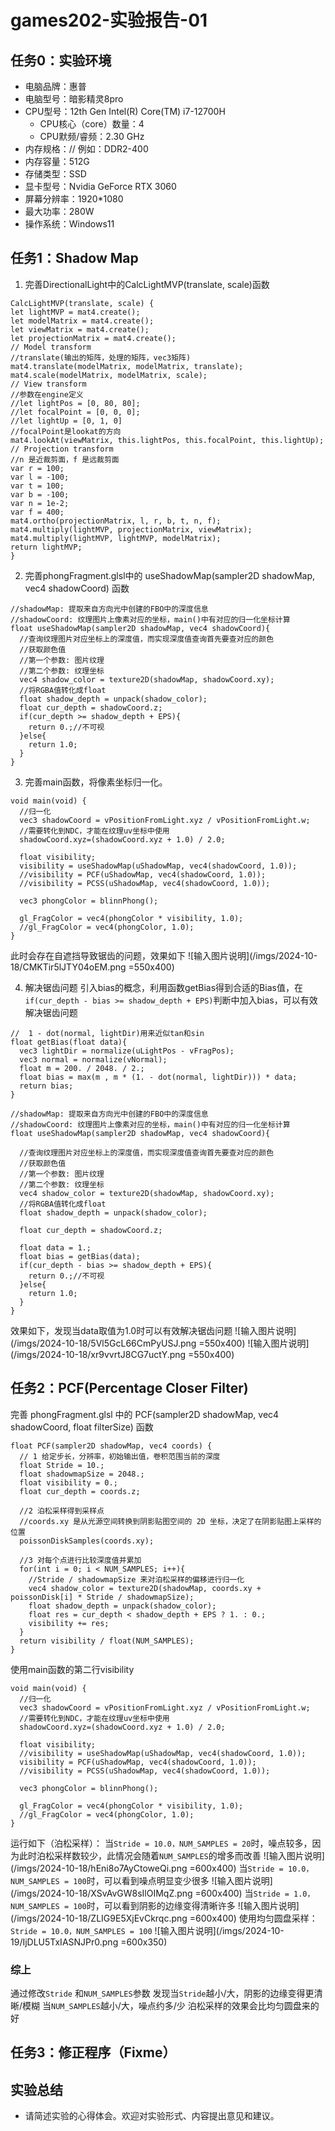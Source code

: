 # games202-实验报告-01

## 任务0：实验环境
-   电脑品牌：惠普
-   电脑型号：暗影精灵8pro
-   CPU型号：12th Gen Intel(R) Core(TM) i7-12700H
    -   CPU核心（core）数量：4
    -   CPU默频/睿频：2.30 GHz
-   内存规格：// 例如：DDR2-400
-   内存容量：512G
-   存储类型：SSD
-   显卡型号：Nvidia GeForce RTX 3060
-   屏幕分辨率：1920*1080
-   最大功率：280W
-   操作系统：Windows11

## 任务1：Shadow Map

 1. 完善DirectionalLight中的CalcLightMVP(translate, scale)函数
```
CalcLightMVP(translate, scale) {
let lightMVP = mat4.create();
let modelMatrix = mat4.create();
let viewMatrix = mat4.create();
let projectionMatrix = mat4.create();
// Model transform
//translate(输出的矩阵，处理的矩阵，vec3矩阵)
mat4.translate(modelMatrix, modelMatrix, translate);
mat4.scale(modelMatrix, modelMatrix, scale);
// View transform
//参数在engine定义
//let lightPos = [0, 80, 80];
//let focalPoint = [0, 0, 0];
//let lightUp = [0, 1, 0]
//focalPoint是lookat的方向
mat4.lookAt(viewMatrix, this.lightPos, this.focalPoint, this.lightUp);
// Projection transform
//n 是近裁剪面，f 是远裁剪面
var r = 100;
var l = -100;
var t = 100;
var b = -100;
var n = 1e-2;
var f = 400;
mat4.ortho(projectionMatrix, l, r, b, t, n, f);
mat4.multiply(lightMVP, projectionMatrix, viewMatrix);
mat4.multiply(lightMVP, lightMVP, modelMatrix);
return lightMVP;
}
```
2. 完善phongFragment.glsl中的 useShadowMap(sampler2D shadowMap, vec4 shadowCoord) 函数
```
//shadowMap: 提取来自方向光中创建的FBO中的深度信息
//shadowCoord: 纹理图片上像素对应的坐标，main()中有对应的归一化坐标计算
float useShadowMap(sampler2D shadowMap, vec4 shadowCoord){
  //查询纹理图片对应坐标上的深度值，而实现深度值查询首先要查对应的颜色
  //获取颜色值
  //第一个参数: 图片纹理
  //第二个参数: 纹理坐标
  vec4 shadow_color = texture2D(shadowMap, shadowCoord.xy);
  //将RGBA值转化成float
  float shadow_depth = unpack(shadow_color);
  float cur_depth = shadowCoord.z;
  if(cur_depth >= shadow_depth + EPS){
    return 0.;//不可视
  }else{
    return 1.0;
  }
}
```
3. 完善main函数，将像素坐标归一化。
```
void main(void) {
  //归一化
  vec3 shadowCoord = vPositionFromLight.xyz / vPositionFromLight.w;
  //需要转化到NDC，才能在纹理uv坐标中使用
  shadowCoord.xyz=(shadowCoord.xyz + 1.0) / 2.0;

  float visibility;
  visibility = useShadowMap(uShadowMap, vec4(shadowCoord, 1.0));
  //visibility = PCF(uShadowMap, vec4(shadowCoord, 1.0));
  //visibility = PCSS(uShadowMap, vec4(shadowCoord, 1.0));

  vec3 phongColor = blinnPhong();

  gl_FragColor = vec4(phongColor * visibility, 1.0);
  //gl_FragColor = vec4(phongColor, 1.0);
}
```
此时会存在自遮挡导致锯齿的问题，效果如下
![输入图片说明](/imgs/2024-10-18/CMKTir5lJTY04oEM.png =550x400)

4. 解决锯齿问题
引入bias的概念，利用函数getBias得到合适的Bias值，在`if(cur_depth - bias >= shadow_depth + EPS)`判断中加入bias，可以有效解决锯齿问题
```
//  1 - dot(normal, lightDir)用来近似tan和sin
float getBias(float data){
  vec3 lightDir = normalize(uLightPos - vFragPos);
  vec3 normal = normalize(vNormal);
  float m = 200. / 2048. / 2.;
  float bias = max(m , m * (1. - dot(normal, lightDir))) * data;
  return bias;
}

//shadowMap: 提取来自方向光中创建的FBO中的深度信息
//shadowCoord: 纹理图片上像素对应的坐标，main()中有对应的归一化坐标计算
float useShadowMap(sampler2D shadowMap, vec4 shadowCoord){

  //查询纹理图片对应坐标上的深度值，而实现深度值查询首先要查对应的颜色
  //获取颜色值
  //第一个参数: 图片纹理
  //第二个参数: 纹理坐标
  vec4 shadow_color = texture2D(shadowMap, shadowCoord.xy);
  //将RGBA值转化成float
  float shadow_depth = unpack(shadow_color);

  float cur_depth = shadowCoord.z;

  float data = 1.;
  float bias = getBias(data);
  if(cur_depth - bias >= shadow_depth + EPS){
    return 0.;//不可视
  }else{
    return 1.0;
  }
}
```
效果如下，发现当data取值为1.0时可以有效解决锯齿问题
![输入图片说明](/imgs/2024-10-18/5Vl5GcL66CmPyUSJ.png =550x400)
![输入图片说明](/imgs/2024-10-18/xr9vvrtJ8CG7uctY.png =550x400)
## 任务2：PCF(Percentage Closer Filter)
完善 phongFragment.glsl 中的 PCF(sampler2D shadowMap, vec4 shadowCoord, float filterSize) 函数
```
float PCF(sampler2D shadowMap, vec4 coords) {
  // 1 给定步长，分辨率，初始输出值，卷积范围当前的深度
  float Stride = 10.;
  float shadowmapSize = 2048.;
  float visibility = 0.;
  float cur_depth = coords.z;
  
  //2 泊松采样得到采样点
  //coords.xy 是从光源空间转换到阴影贴图空间的 2D 坐标，决定了在阴影贴图上采样的位置
  poissonDiskSamples(coords.xy);
  
  //3 对每个点进行比较深度值并累加
  for(int i = 0; i < NUM_SAMPLES; i++){
    //Stride / shadowmapSize 来对泊松采样的偏移进行归一化
    vec4 shadow_color = texture2D(shadowMap, coords.xy + poissonDisk[i] * Stride / shadowmapSize);
    float shadow_depth = unpack(shadow_color);
    float res = cur_depth < shadow_depth + EPS ? 1. : 0.;
    visibility += res;
  }
  return visibility / float(NUM_SAMPLES);
}
```
使用main函数的第二行visibility
```
void main(void) {
  //归一化
  vec3 shadowCoord = vPositionFromLight.xyz / vPositionFromLight.w;
  //需要转化到NDC，才能在纹理uv坐标中使用
  shadowCoord.xyz=(shadowCoord.xyz + 1.0) / 2.0;

  float visibility;
  //visibility = useShadowMap(uShadowMap, vec4(shadowCoord, 1.0));
  visibility = PCF(uShadowMap, vec4(shadowCoord, 1.0));
  //visibility = PCSS(uShadowMap, vec4(shadowCoord, 1.0));

  vec3 phongColor = blinnPhong();

  gl_FragColor = vec4(phongColor * visibility, 1.0);
  //gl_FragColor = vec4(phongColor, 1.0);
}
```
运行如下（泊松采样）：
当`Stride = 10.0，NUM_SAMPLES = 20`时，噪点较多，因为此时泊松采样数较少，此情况会随着`NUM_SAMPLES`的增多而改善
![输入图片说明](/imgs/2024-10-18/hEni8o7AyCtoweQi.png =600x400)
当`Stride = 10.0，NUM_SAMPLES = 100`时，可以看到噪点明显变少很多
![输入图片说明](/imgs/2024-10-18/XSvAvGW8sIlOIMqZ.png =600x400)
当`Stride = 1.0，NUM_SAMPLES = 100`时，可以看到阴影的边缘变得清晰许多
![输入图片说明](/imgs/2024-10-18/ZLIG9E5XjEvCkrqc.png =600x400)
使用均匀圆盘采样：
`Stride = 10.0，NUM_SAMPLES = 100`
![输入图片说明](/imgs/2024-10-19/IjDLU5TxIASNJPr0.png =600x350)

### 综上
通过修改`Stride` 和`NUM_SAMPLES`参数
发现当`Stride`越小/大，阴影的边缘变得更清晰/模糊
当`NUM_SAMPLES`越小/大，噪点约多/少
泊松采样的效果会比均匀圆盘来的好
## 任务3：修正程序（Fixme）

## 实验总结

-   请简述实验的心得体会。欢迎对实验形式、内容提出意见和建议。
<!--stackedit_data:
eyJoaXN0b3J5IjpbMjU4NDEzMDk2LC0xMTQ4NDEzNzcwLDE3Mj
MzMTQ3MjgsLTgwODg3Njg0OCwxNzIzMzE0NzI4LC0xMzE1Mjcw
NjY0LDE3MDgyNzIzNDJdfQ==
-->